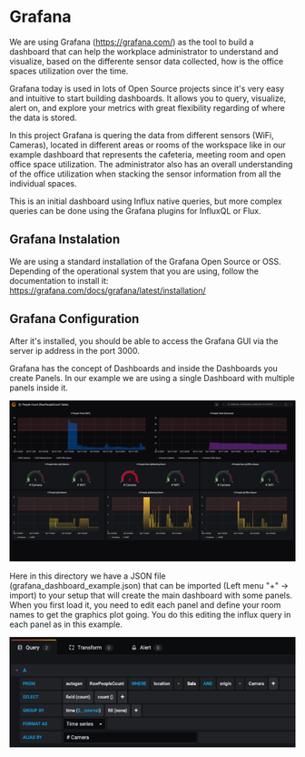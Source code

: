 
# Grafana

We are using Grafana (https://grafana.com/) as the tool to build a dashboard that can help the workplace administrator to understand and visualize, based on the differente sensor data collected, how is the office spaces utilization over the time.

Grafana today is used in lots of Open Source projects since it's very easy and intuitive to start building dashboards. It allows you to query, visualize, alert on, and explore your metrics with great flexibility regarding of where the data is stored.

In this project Grafana is quering the data from different sensors (WiFi, Cameras), located in different areas or rooms of the workspace like in our example dashboard that represents the cafeteria, meeting room and open office space utilization. The administrator also has an overall understanding of the office utilization when stacking the sensor information from all the individual spaces.

This is an initial dashboard using Influx native queries, but more complex queries can be done using the Grafana plugins for InfluxQL or Flux.


## Grafana Instalation

We are using a standard installation of the Grafana Open Source or OSS. Depending of the operational system that you are using, follow the documentation to install it: https://grafana.com/docs/grafana/latest/installation/


## Grafana Configuration

After it's installed, you should be able to access the Grafana GUI via the server ip address in the port 3000.

Grafana has the concept of Dashboards and inside the Dashboards you create Panels. In our example we are using a single Dashboard with multiple panels inside it.

![Grafana Dashboard Example](grafana_dashboard_example.png)

Here in this directory we have a JSON file (grafana_dashboard_example.json) that can be imported (Left menu "+" -> import) to your setup that will create the main dashboard with some panels. When you first load it, you need to edit each panel and define your room names to get the graphics plot going. You do this editing the influx query in each panel as in this example.

![Editing Grafana Panel Query](grafana_panel_query_edit.png)


